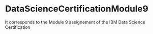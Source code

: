 # DataScienceCertificationModule9
It corresponds to the Module 9 assignement of the IBM Data Science Certification
